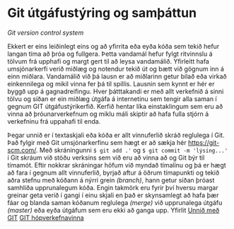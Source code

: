 # Git útgáfustýring og samþáttun
_Git version control system_

Ekkert er eins leiðinlegt eins og að yfirrita eða eyða kóða sem tekið hefur langan tíma að þróa og fullgera. Þetta vandamál hefur fylgt ritvinnslu á tölvum frá upphafi og margt gert til að leysa vandamálið. Yfirleitt hafa umsjónarkerfi verið miðlæg og notendur tekið út og bætt við gögnum inn á einn miðlara. Vandamálið við þá lausn er að miðlarinn getur bilað eða virkað einkennilega og mikil vinna fer þá til spillis.  Lausnin sem kynnt er hér er byggð upp á gagnadreifingu. Hver þátttakandi er með allt verkefnið á sinni tölvu og síðan er ein miðlæg útgáfa á internetinu sem tengir alla saman í gegnum GIT útgáfustýrikerfið. Kerfið hentar líka einstaklingum sem eru að vinna að þróunarverkefnum og miklu máli skiptir að hafa fulla stjórn á verkefninu frá uppahafi til enda.  

Þegar unnið er í textaskjali eða kóða er allt vinnuferlið skráð reglulega í Git. Það fylgir með Git umsjónarkerfinu sem hægt er að sækja hér https://git-scm.com/. Með skráningunni ``` $ git add .' ``` og ``` $ git commit -m 'lýsing...' ``` í Git skráum við stöðu verksins sem við eru að vinna að og Git býr til tímamót. Eftir nokkrar skráningar höfum við myndað tímalínu og þá er hægt að fara í gegnum allt vinnuferlið, byrjað aftur á öðrum tímapunkti og tekið aðra stefnu með kóðann á nýrri grein _(branch)_, hann getur síðan þróast samhliða upprunalegum kóða. Engin takmörk eru fyrir því hversu margar greinar geta verið í gangi í einu skjali en það er skynsamlegt að hafa þær fáar og blanda saman kóðanum reglulega _(merge)_ við upprunalega útgáfu _(master)_ eða eyða útgáfum sem eru ekki að ganga upp. 
Yfirlit
[Unnið með GIT](Git.md)
[GIT hópverkefnavinna](Hópverkefnavinna.md)